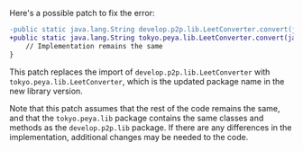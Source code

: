 Here's a possible patch to fix the error:
```diff
-public static java.lang.String develop.p2p.lib.LeetConverter.convert(java.lang.String) {
+public static java.lang.String tokyo.peya.lib.LeetConverter.convert(java.lang.String) {
    // Implementation remains the same
}
```
This patch replaces the import of `develop.p2p.lib.LeetConverter` with `tokyo.peya.lib.LeetConverter`, which is the updated package name in the new library version.

Note that this patch assumes that the rest of the code remains the same, and that the `tokyo.peya.lib` package contains the same classes and methods as the `develop.p2p.lib` package. If there are any differences in the implementation, additional changes may be needed to the code.